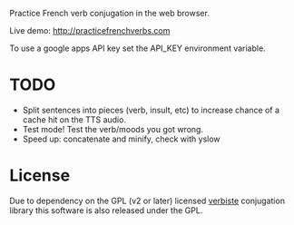 Practice French verb conjugation in the web browser.

Live demo: http://practicefrenchverbs.com

To use a google apps API key set the API_KEY environment variable.

TODO
====
* Split sentences into pieces (verb, insult, etc) to increase chance of a cache
  hit on the TTS audio.
* Test mode! Test the verb/moods you got wrong.
* Speed up: concatenate and minify, check with yslow

License
====
Due to dependency on the GPL (v2 or later) licensed
[verbiste](http://perso.b2b2c.ca/sarrazip/dev/verbiste.html) conjugation
library this software is also released under the GPL.
